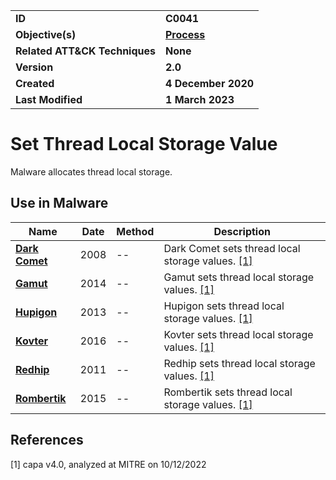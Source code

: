 <table>
<tr>
<td><b>ID</b></td>
<td><b>C0041</b></td>
</tr>
<tr>
<td><b>Objective(s)</b></td>
<td><b><a href="../process">Process</a></b></td>
</tr>
<tr>
<td><b>Related ATT&CK Techniques</b></td>
<td><b>None</b></td>
</tr>
<tr>
<td><b>Version</b></td>
<td><b>2.0</b></td>
</tr>
<tr>
<td><b>Created</b></td>
<td><b>4 December 2020</b></td>
</tr>
<tr>
<td><b>Last Modified</b></td>
<td><b>1 March 2023</b></td>
</tr>
</table>


# Set Thread Local Storage Value

Malware allocates thread local storage. 


## Use in Malware

|Name|Date|Method|Description|
|---|---|---|---|
|[**Dark Comet**](../xample-malware/dark-comet.md)|2008|--|Dark Comet sets thread local storage values. [[1]](#1)|
|[**Gamut**](../xample-malware/gamut.md)|2014|--|Gamut sets thread local storage values. [[1]](#1)|
|[**Hupigon**](../xample-malware/hupigon.md)|2013|--|Hupigon sets thread local storage values. [[1]](#1)|
|[**Kovter**](../xample-malware/kovter.md)|2016|--|Kovter sets thread local storage values. [[1]](#1)|
|[**Redhip**](../xample-malware/rebhip.md)|2011|--|Redhip sets thread local storage values. [[1]](#1)|
|[**Rombertik**](../xample-malware/rombertik.md)|2015|--|Rombertik sets thread local storage values. [[1]](#1)|

## References

<a name="1">[1]</a> capa v4.0, analyzed at MITRE on 10/12/2022

